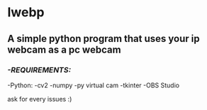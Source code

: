 # Iwebp
## A simple python program that uses your ip webcam as a pc webcam

### _-REQUIREMENTS:_ 
  -Python:
   -cv2
   -numpy
   -py virtual cam
   -tkinter
  -OBS Studio

ask for every issues :)
